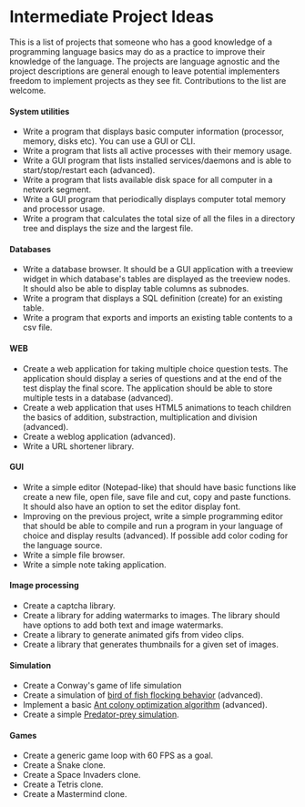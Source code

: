 # Intermediate Project Ideas

This is a list of projects that someone who has a good knowledge of a programming language basics may do as a practice to improve their knowledge of the language. The projects are language agnostic and the project descriptions are general enough to leave potential implementers freedom to implement projects as they see fit. Contributions to the list are welcome.



#### System utilities

- Write a program that displays basic computer information (processor, memory, disks etc). You can use a GUI or CLI.
- Write a program that lists all active processes with their memory usage.
- Write a GUI program that lists installed services/daemons and is able to start/stop/restart each (advanced).
- Write a program that lists available disk space for all computer in a network segment.
- Write a GUI program that periodically displays computer total memory and processor usage.
- Write a program that calculates the total size of all the files in a directory tree and displays the size and the largest file.


#### Databases

- Write a database browser. It should be a GUI application with a treeview widget in which database's tables are displayed as the treeview nodes. It should also be able to display table columns as subnodes.
- Write a program that displays a SQL definition (create)  for an existing table.
- Write a program that exports and imports an existing table contents to a csv file.

#### WEB

- Create a web application for taking multiple choice question tests. The application should display a series of questions and at the end of the test display the final score. The application should be able to store multiple tests in a database (advanced).
- Create a web application that uses HTML5 animations to teach children the basics of addition, substraction, multiplication and division (advanced).
- Create a weblog application (advanced).
- Write a URL shortener library.

#### GUI

- Write a simple editor (Notepad-like) that should have basic functions like create a new file, open file, save file and cut, copy and paste functions. It should also have an option to set the editor display font.
- Improving on the previous project, write a simple programming editor that should be able to compile and run a program in your language of choice and display results (advanced). If possible add color coding for the language source.
- Write a simple file browser.
- Write a simple note taking application.

#### Image processing

- Create a captcha library.
- Create a library for adding watermarks to images. The library should have options to add both text and image watermarks.
- Create a library to generate animated gifs from video clips.
- Create a library that generates thumbnails for a given set of images.



#### Simulation

- Create a Conway's game of life simulation
- Create a simulation of [bird of fish flocking behavior](https://en.wikipedia.org/wiki/Flocking_(behavior)) (advanced).
- Implement a basic [Ant colony optimization algorithm](https://en.wikipedia.org/wiki/Ant_colony_optimization_algorithms) (advanced).
- Create a simple [Predator-prey simulation](http://www.scholarpedia.org/article/Predator-prey_model).



#### Games

- Create a generic game loop with 60 FPS as a goal.
- Create a Snake clone.
- Create a Space Invaders clone.
- Create a Tetris clone.
- Create a Mastermind clone.
